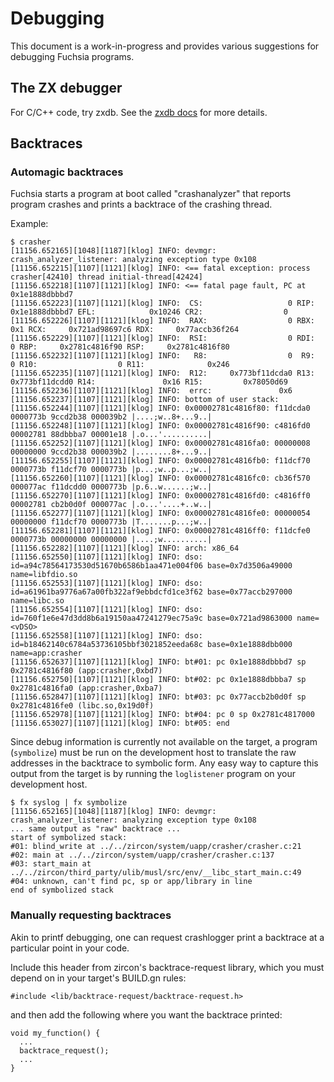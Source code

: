# Debugging

This document is a work-in-progress and provides various suggestions
for debugging Fuchsia programs.

## The ZX debugger

For C/C++ code, try zxdb. See the [zxdb docs](https://fuchsia.googlesource.com/fuchsia/+/master/garnet/docs/debugger.md) for more details.

## Backtraces

### Automagic backtraces

Fuchsia starts a program at boot called "crashanalyzer" that reports
program crashes and prints a backtrace of the crashing thread.

Example:

```
$ crasher
[11156.652165][1048][1187][klog] INFO: devmgr: crash_analyzer_listener: analyzing exception type 0x108
[11156.652215][1107][1121][klog] INFO: <== fatal exception: process crasher[42410] thread initial-thread[42424]
[11156.652218][1107][1121][klog] INFO: <== fatal page fault, PC at 0x1e1888dbbbd7
[11156.652223][1107][1121][klog] INFO:  CS:                   0 RIP:     0x1e1888dbbbd7 EFL:            0x10246 CR2:                  0
[11156.652226][1107][1121][klog] INFO:  RAX:                  0 RBX:                0x1 RCX:     0x721ad98697c6 RDX:     0x77accb36f264
[11156.652229][1107][1121][klog] INFO:  RSI:                  0 RDI:                  0 RBP:     0x2781c4816f90 RSP:     0x2781c4816f80
[11156.652232][1107][1121][klog] INFO:   R8:                  0  R9:                  0 R10:                  0 R11:              0x246
[11156.652235][1107][1121][klog] INFO:  R12:     0x773bf11dcda0 R13:     0x773bf11dcdd0 R14:               0x16 R15:         0x78050d69
[11156.652236][1107][1121][klog] INFO:  errc:               0x6
[11156.652237][1107][1121][klog] INFO: bottom of user stack:
[11156.652244][1107][1121][klog] INFO: 0x00002781c4816f80: f11dcda0 0000773b 9ccd2b38 000039b2 |....;w..8+...9..|
[11156.652248][1107][1121][klog] INFO: 0x00002781c4816f90: c4816fd0 00002781 88dbbba7 00001e18 |.o...'..........|
[11156.652252][1107][1121][klog] INFO: 0x00002781c4816fa0: 00000008 00000000 9ccd2b38 000039b2 |........8+...9..|
[11156.652255][1107][1121][klog] INFO: 0x00002781c4816fb0: f11dcf70 0000773b f11dcf70 0000773b |p...;w..p...;w..|
[11156.652260][1107][1121][klog] INFO: 0x00002781c4816fc0: cb36f570 000077ac f11dcdd0 0000773b |p.6..w......;w..|
[11156.652270][1107][1121][klog] INFO: 0x00002781c4816fd0: c4816ff0 00002781 cb2b0d0f 000077ac |.o...'....+..w..|
[11156.652277][1107][1121][klog] INFO: 0x00002781c4816fe0: 00000054 00000000 f11dcf70 0000773b |T.......p...;w..|
[11156.652281][1107][1121][klog] INFO: 0x00002781c4816ff0: f11dcfe0 0000773b 00000000 00000000 |....;w..........|
[11156.652282][1107][1121][klog] INFO: arch: x86_64
[11156.652550][1107][1121][klog] INFO: dso: id=a94c78564173530d51670b6586b1aa471e004f06 base=0x7d3506a49000 name=libfdio.so
[11156.652553][1107][1121][klog] INFO: dso: id=a61961ba9776a67a00fb322af9ebbdcfd1ce3f62 base=0x77accb297000 name=libc.so
[11156.652554][1107][1121][klog] INFO: dso: id=760f1e6e47d3dd8b6a19150aa47241279ec75a9c base=0x721ad9863000 name=<vDSO>
[11156.652558][1107][1121][klog] INFO: dso: id=b18462140c6784a53736105bbf3021852eeda68c base=0x1e1888dbb000 name=app:crasher
[11156.652637][1107][1121][klog] INFO: bt#01: pc 0x1e1888dbbbd7 sp 0x2781c4816f80 (app:crasher,0xbd7)
[11156.652750][1107][1121][klog] INFO: bt#02: pc 0x1e1888dbbba7 sp 0x2781c4816fa0 (app:crasher,0xba7)
[11156.652847][1107][1121][klog] INFO: bt#03: pc 0x77accb2b0d0f sp 0x2781c4816fe0 (libc.so,0x19d0f)
[11156.652978][1107][1121][klog] INFO: bt#04: pc 0 sp 0x2781c4817000
[11156.653027][1107][1121][klog] INFO: bt#05: end
```

Since debug information is currently not available on the target,
a program (`symbolize`) must be run on the development host to
translate the raw addresses in the backtrace to symbolic form.
Any easy way to capture this output from the target is by running
the `loglistener` program on your development host.

```
$ fx syslog | fx symbolize
[11156.652165][1048][1187][klog] INFO: devmgr: crash_analyzer_listener: analyzing exception type 0x108
... same output as "raw" backtrace ...
start of symbolized stack:
#01: blind_write at ../../zircon/system/uapp/crasher/crasher.c:21
#02: main at ../../zircon/system/uapp/crasher/crasher.c:137
#03: start_main at ../../zircon/third_party/ulib/musl/src/env/__libc_start_main.c:49
#04: unknown, can't find pc, sp or app/library in line
end of symbolized stack
```


### Manually requesting backtraces

Akin to printf debugging, one can request crashlogger print a
backtrace at a particular point in your code.

Include this header from zircon's backtrace-request library, which you
must depend on in your target's BUILD.gn rules:

```
#include <lib/backtrace-request/backtrace-request.h>
```

and then add the following where you want the backtrace printed:

```
void my_function() {
  ...
  backtrace_request();
  ...
}
```
